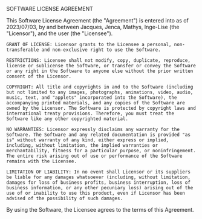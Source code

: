 SOFTWARE LICENSE AGREEMENT

This Software License Agreement (the "Agreement") is entered into as of 2023/07/03, by and between Jacques, Jenca, Mathys, Inge-Lise (the "Licensor"), and the user (the "Licensee").

    GRANT OF LICENSE: Licensor grants to the Licensee a personal, non-transferable and non-exclusive right to use the Software.

    RESTRICTIONS: Licensee shall not modify, copy, duplicate, reproduce, license or sublicense the Software, or transfer or convey the Software or any right in the Software to anyone else without the prior written consent of the Licensor.

    COPYRIGHT: All title and copyrights in and to the Software (including but not limited to any images, photographs, animations, video, audio, music, text, and "applets" incorporated into the Software), the accompanying printed materials, and any copies of the Software are owned by the Licensor. The Software is protected by copyright laws and international treaty provisions. Therefore, you must treat the Software like any other copyrighted material.

    NO WARRANTIES: Licensor expressly disclaims any warranty for the Software. The Software and any related documentation is provided "as is" without warranty of any kind, either express or implied, including, without limitation, the implied warranties or merchantability, fitness for a particular purpose, or noninfringement. The entire risk arising out of use or performance of the Software remains with the Licensee.

    LIMITATION OF LIABILITY: In no event shall Licensor or its suppliers be liable for any damages whatsoever (including, without limitation, damages for loss of business profits, business interruption, loss of business information, or any other pecuniary loss) arising out of the use of or inability to use this product, even if Licensor has been advised of the possibility of such damages.

By using the Software, the Licensee agrees to the terms of this Agreement.
